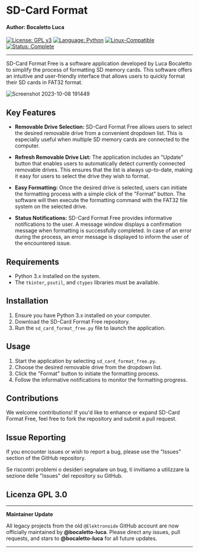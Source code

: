 # SD-Card Format
#### Author: Bocaletto Luca

[![License: GPL v3](https://img.shields.io/badge/License-GPLv3-blue?style=for-the-badge&logo=gnu)](LICENSE) [![Language: Python](https://img.shields.io/badge/Language-Python-blue?style=for-the-badge&logo=python)](https://www.python.org/) [![Linux-Compatible](https://img.shields.io/badge/Linux-Compatible-blue?style=for-the-badge&logo=linux)](https://www.kernel.org/) [![Status: Complete](https://img.shields.io/badge/Status-Complete-brightgreen?style=for-the-badge)](https://github.com/bocaletto-luca/Directory-Monitor)

----
SD-Card Format Free is a software application developed by Luca Bocaletto to simplify the process of formatting SD memory cards. This software offers an intuitive and user-friendly interface that allows users to quickly format their SD cards in FAT32 format.

![Screenshot 2023-10-08 191449](https://github.com/elektronoide/SD-Card-Format-Free/assets/134635227/ebb17b42-bf49-4e57-a00e-d2da7859d3a7)

## Key Features

- **Removable Drive Selection:** SD-Card Format Free allows users to select the desired removable drive from a convenient dropdown list. This is especially useful when multiple SD memory cards are connected to the computer.

- **Refresh Removable Drive List:** The application includes an "Update" button that enables users to automatically detect currently connected removable drives. This ensures that the list is always up-to-date, making it easy for users to select the drive they wish to format.

- **Easy Formatting:** Once the desired drive is selected, users can initiate the formatting process with a simple click of the "Format" button. The software will then execute the formatting command with the FAT32 file system on the selected drive.

- **Status Notifications:** SD-Card Format Free provides informative notifications to the user. A message window displays a confirmation message when formatting is successfully completed. In case of an error during the process, an error message is displayed to inform the user of the encountered issue.

## Requirements

- Python 3.x installed on the system.
- The `tkinter`, `psutil`, and `ctypes` libraries must be available.

## Installation

1. Ensure you have Python 3.x installed on your computer.
2. Download the SD-Card Format Free repository.
3. Run the `sd_card_format_free.py` file to launch the application.

## Usage

1. Start the application by selecting `sd_card_format_free.py`.
2. Choose the desired removable drive from the dropdown list.
3. Click the "Format" button to initiate the formatting process.
4. Follow the informative notifications to monitor the formatting progress.

## Contributions

We welcome contributions! If you'd like to enhance or expand SD-Card Format Free, feel free to fork the repository and submit a pull request.

## Issue Reporting

If you encounter issues or wish to report a bug, please use the "Issues" section of the GitHub repository.

Se riscontri problemi o desideri segnalare un bug, ti invitiamo a utilizzare la sezione delle "Issues" del repository su GitHub.

## Licenza GPL 3.0

---

**Maintainer Update**

All legacy projects from the old `@Elektronoide` GitHub account are now officially maintained by **@bocaletto-luca**. Please direct any issues, pull requests, and stars to **@bocaletto-luca** for all future updates.

---
